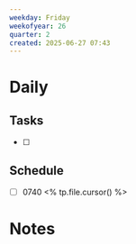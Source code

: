 ```yaml
---
weekday: Friday
weekofyear: 26
quarter: 2
created: 2025-06-27 07:43
---
```

# Daily
## Tasks
- [ ] 

## Schedule
- [ ] 0740 <% tp.file.cursor() %>

# Notes

